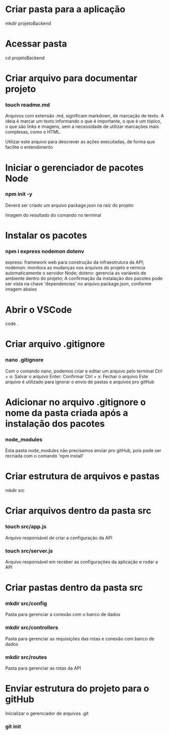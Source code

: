# Criar pasta para a aplicação
mkdir projetoBackend

# Acessar pasta
cd projetoBackend

# Criar arquivo para documentar projeto
### touch readme.md
Arquivos com extensão .md, significam markdown, de marcação de texto. A ideia é marcar um texto informando o que é importante, o que é um tópico, o que são links e imagens, sem a necessidade de utilizar marcações mais complexas, como o HTML.

Utilizar este arquivo para descrever as ações executadas, de forma que facilite o entendimento

# Iniciar o gerenciador de pacotes Node
### npm init -y
Deverá ser criado um arquivo package.json na raíz do projeto

Imagem do resultado do comando no terminal

# Instalar os pacotes
### npm i express nodemon dotenv
express: framework web para construção da infraestrutura da API;
nodemon: monitora as mudanças nos arquivos do projeto e reinicia automaticamente o servidor Node;
dotenv: gerencia as variáveis de ambiente dentro do projeto;
A confirmação da instalação dos pacotes pode ser vista na chave 'dependencies' no arquivo package.json, conforme imagem abaixo

# Abrir o VSCode
code .

# Criar arquivo .gitignore
### nano .gitignore
Com o comando nano, podemos criar e editar um arquivo pelo terminal
Ctrl + o: Salvar o arquivo
Enter: Confirmar
Ctrl + x: Fechar o arquivo
Este arquivo é utilizado para ignorar o envio de pastas e arquivos pro gitHub

# Adicionar no arquivo .gitignore o nome da pasta criada após a instalação dos pacotes
### node_modules
Esta pasta node_modules não precisamos enviar pro gitHub, pois pode ser recriada com o comando 'npm install'
# Criar estrutura de arquivos e pastas
mkdir src

# Criar arquivos dentro da pasta src
### touch src/app.js
Arquivo responsável de criar a configuração da API
### touch src/server.js
Arquivo responsável em receber as configurações da aplicação e rodar a API

# Criar pastas dentro da pasta src
### mkdir src/config
Pasta para gerenciar a conexão com o banco de dados
### mkdir src/controllers
Pasta para gerenciar as requisições das rotas e conexão com banco de dados
### mkdir src/routes
Pasta para gerenciar as rotas da API

# Enviar estrutura do projeto para o gitHub
Inicializar o gerenciador de arquivos .git
### git init